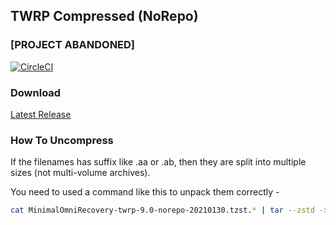 ## TWRP Compressed (NoRepo)
### [PROJECT ABANDONED]
[![CircleCI](https://circleci.com/gh/PhantomZone54/twrp_sources_norepo.svg?style=svg)](https://circleci.com/gh/PhantomZone54/twrp_sources_norepo)


### Download
[Latest Release](https://github.com/PhantomZone54/twrp_sources_norepo/releases/latest)


### How To Uncompress

If the filenames has suffix like .aa or .ab, then they are split into multiple sizes (not multi-volume archives).

You need to used a command like this to unpack them correctly -

```bash
cat MinimalOmniRecovery-twrp-9.0-norepo-20210130.tzst.* | tar --zstd -xv
```
